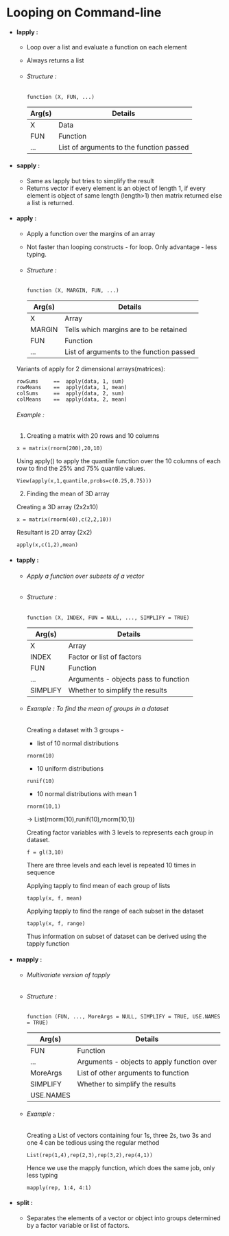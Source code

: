# Looping on Command-line
* #### lapply : 

    * Loop over a list and evaluate a function on each element
    * Always returns a list
    
    * ###### Structure :     
         ```
         function (X, FUN, ...)  
         ```         
      |Arg(s)|Details|
      |----|---------|
      |X   | Data    |
      |FUN | Function|
      |... | List of arguments to the function passed |

* #### sapply : 

    * Same as lapply but tries to simplify the result 
    * Returns vector if every element is an object of length 1, if every element is object of same length (length>1) then matrix returned else a list is returned.

* #### apply : 

   * Apply a function over the margins of an array 
   * Not faster than looping constructs - for loop. Only advantage - less typing. 
   
   * ###### Structure : 
      ```
      function (X, MARGIN, FUN, ...)  
      ```
      |Arg(s)  |Details                                     |
      |--------|--------------------------------------------|
      |X       | Array                                      |
      |MARGIN  | Tells which margins are to be retained     |
      |FUN     | Function                                   |
      |...     | List of arguments to the function passed   |
   
   Variants of apply for 2 dimensional arrays(matrices):
         
      rowSums     ==  apply(data, 1, sum)
      rowMeans    ==  apply(data, 1, mean)
      colSums     ==  apply(data, 2, sum)
      colMeans    ==  apply(data, 2, mean)
   
   ###### Example :
      
   1. Creating a matrix with 20 rows and 10 columns

   ```
   x = matrix(rnorm(200),20,10)
   ```
   Using apply() to apply the quantile function over the 10 columns of each row to find the 25% and 75% quantile values.

   ```
   View(apply(x,1,quantile,probs=c(0.25,0.75)))
   ```

   2. Finding the mean of 3D array 

   Creating a 3D array (2x2x10)

   ```
   x = matrix(rnorm(40),c(2,2,10))
   ```

   Resultant is 2D array (2x2) 
   ```
   apply(x,c(1,2),mean)
   ```
        
* #### tapply : 

   * ###### Apply a function over subsets of a vector 
   * ###### Structure : 
      ```
      function (X, INDEX, FUN = NULL, ..., SIMPLIFY = TRUE)  
      ```
      |Arg(s)     |Details                                     |
      |-----------|--------------------------------------------|
      |X          | Array                                      |
      |INDEX      | Factor or list of factors                  |
      |FUN        | Function                                   |
      |...        | Arguments - objects pass to function       |
      |SIMPLIFY   | Whether to simplify the results            |
      
   * ###### Example : To find the mean of groups in a dataset
   
      Creating a dataset with 3 groups - 
      * list of 10 normal distributions 
      ```
      rnorm(10)
      ```
      * 10 uniform distributions
      ```
      runif(10)
      ```
      * 10 normal distributions with mean 1
      ```
      rnorm(10,1)
      ```
      -> List(rnorm(10),runif(10),rnorm(10,1))
      
      Creating factor variables with 3 levels to represents each group in dataset.
      ```
      f = gl(3,10)
      ```
      There are three levels and each level is repeated 10 times in sequence
      
      Applying tapply to find mean of each group of lists
      ```
      tapply(x, f, mean)
      ```
      
      Applying tapply to find the range of each subset in the dataset
      ```
      tapply(x, f, range)
      ```
      
      Thus information on subset of dataset can be derived using the tapply function     
      
      
* #### mapply : 

   * ###### Multivariate version of tapply
   * ###### Structure : 
      ```
      function (FUN, ..., MoreArgs = NULL, SIMPLIFY = TRUE, USE.NAMES = TRUE)  
      ```
      |Arg(s)     |Details                                     |
      |-----------|--------------------------------------------|
      |FUN        | Function                                   |
      |...        | Arguments - objects to apply function over |
      |MoreArgs   | List of other arguments to function        |
      |SIMPLIFY   | Whether to simplify the results            |
      |USE.NAMES  |                                            |
      
   * ###### Example : 
   
      Creating a List of vectors containing four 1s, three 2s, two 3s and one 4 can be tedious using the regular method 
      ```
      List(rep(1,4),rep(2,3),rep(3,2),rep(4,1))
      ```
      
      Hence we use the mapply function, which does the same job, only less typing
      ```
      mapply(rep, 1:4, 4:1)
      ```    
    
* #### split : 
   
   * Separates the elements of a vector or object into groups determined by a factor variable or list of factors. 
   
    
